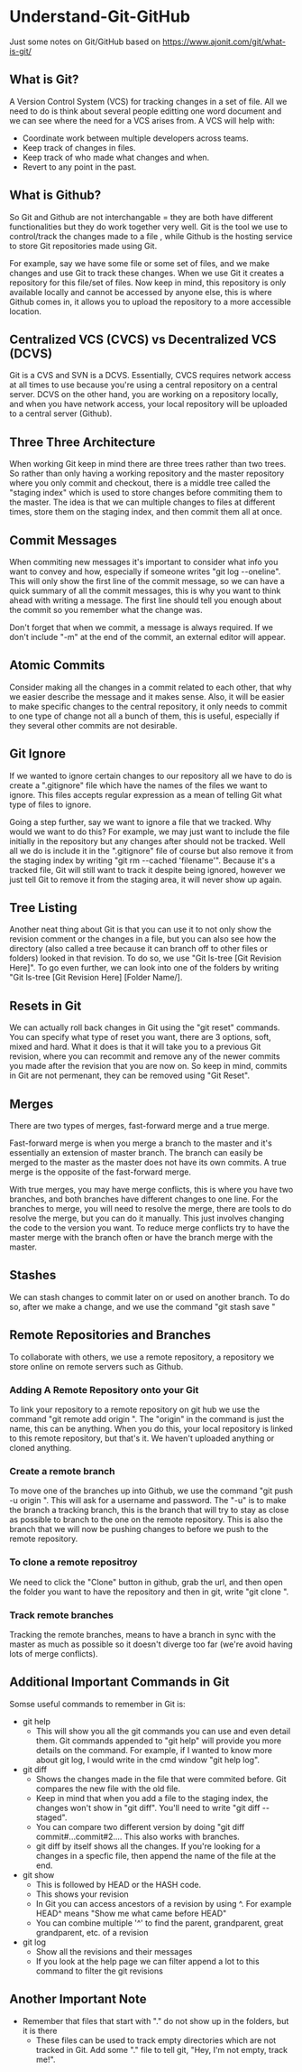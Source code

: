 # Understand-Git-GitHub
Just some notes on Git/GitHub based on https://www.ajonit.com/git/what-is-git/

## What is Git?
A Version Control System (VCS) for tracking changes in a set of file. All we need to do is think about several people editting one word document and we can see where the need for a VCS arises from. 
A VCS will help with:
- Coordinate work between multiple developers across teams.
- Keep track of changes in files.
- Keep track of who made what changes and when.
- Revert to any point in the past.

## What is Github?
So Git and Github are not interchangable = they are both have different functionalities but they do work together very well. Git is the tool we use to control/track the changes made to a file , while Github is the hosting service to store Git repositories made using Git.

For example, say we have some file or some set of files, and we make changes and use Git to track these changes. When we use Git it creates a repository for this file/set of files. Now keep in mind, this repository is only available locally and cannot be accessed by anyone else, this is where Github comes in, it allows you to upload the repository to a more accessible location. 

## Centralized VCS (CVCS) vs Decentralized VCS (DCVS)
Git is a CVS and SVN is a DCVS. Essentially, CVCS requires network access at all times to use because you're using a central repository on a central server. DCVS on the other hand, you are working on a repository locally, and when you have network access, your local repository will be uploaded to a central server (Github).

## Three Three Architecture
When working Git keep in mind there are three trees rather than two trees. So rather than only having a working repository and the master repository where you only commit and checkout, there is a middle tree called the "staging index" which is used to store changes before commiting them to the master. The idea is that we can multiple changes to files at different times, store them on the staging index, and then commit them all at once. 

## Commit Messages
When commiting new messages it's important to consider what info you want to convey and how, especially if someone writes "git log --oneline". This will only show the first line of the commit message, so we can have a quick summary of all the commit messages, this is why you want to think ahead with writing a message. The first line should tell you enough about the commit so you remember what the change was.

Don't forget that when we commit, a message is always required. If we don't include "-m" at the end of the commit, an external editor will appear.

## Atomic Commits
Consider making all the changes in a commit related to each other, that why we easier describe the message and it makes sense. Also, it will be easier to make specific changes to the central repository, it only needs to commit to one type of change not all a bunch of them, this is useful, especially if they several other commits are not desirable.

## Git Ignore
If we wanted to ignore certain changes to our repository all we have to do is create a ".gitignore" file which have the names of the files we want to ignore. This files accepts regular expression as a mean of telling Git what type of files to ignore.

Going a step further, say we want to ignore a file that we tracked. Why would we want to do this? For example, we may just want to include the file initially in the repository but any changes after should not be tracked. Well all we do is include it in the ".gitignore" file of course but also remove it from the staging index by writing "git rm --cached 'filename'". Because it's a tracked file, Git will still want to track it despite being ignored, however we just tell Git to remove it from the staging area, it will never show up again.

## Tree Listing
Another neat thing about Git is that you can use it to not only show the revision comment or the changes in a file, but you can also see how the directory (also called a tree because it can branch off to other files or folders) looked in that revision. To do so, we use "Git ls-tree [Git Revision Here]". To go even further, we can look into one of the folders by writing "Git ls-tree [Git Revision Here] [Folder Name/].

## Resets in Git
We can actually roll back changes in Git using the "git reset" commands. You can specify what type of reset you want, there are 3 options, soft, mixed and hard. What it does is that it will take you to a previous Git revision, where you can recommit and remove any of the newer commits you made after the revision that you are now on. So keep in mind, commits in Git are not permenant, they can be removed using "Git Reset". 

## Merges
There are two types of merges, fast-forward merge and a true merge.

Fast-forward merge is when you merge a branch to the master and it's essentially an extension of master branch. The branch can easily be merged to the master as the master does not have its own commits. A true merge is the opposite of the fast-forward merge.

With true merges, you may have merge conflicts, this is where you have two branches, and both branches have different changes to one line. For the branches to merge, you will need to resolve the merge, there are tools to do resolve the merge, but you can do it manually. This just involves changing the code to the version you want. To reduce merge conflicts try to have the master merge with the branch often or have the branch merge with the master.

## Stashes
We can stash changes to commit later on or used on another branch. To do so, after we make a change, and we use the command "git stash save <file name>"
  
## Remote Repositories and Branches
To collaborate with others, we use a remote repository, a repository we store online on remote servers such as Github.

### Adding A Remote Repository onto your Git
To link your repository to a remote repository on git hub we use the command "git remote add origin <url>". The "origin" in the command is just the name, this can be anything. When you do this, your local repository is linked to this remote repository, but that's it. We haven't uploaded anything or cloned anything.
  
### Create a remote branch
To move one of the branches up into Github, we use the command "git push -u origin <branch name>". This will ask for a username and password. The "-u" is to make the branch a tracking branch, this is the branch that will try to stay as close as possible to branch to the one on the remote repository. This is also the branch that we will now be pushing changes to before we push to the remote repository.
  
### To clone a remote repositroy
We need to click the "Clone" button in github, grab the url, and then open the folder you want to have the repository and then in git, write "git clone <url>".

### Track remote branches
Tracking the remote branches, means to have a branch in sync with the master as much as possible so it doesn't diverge too far (we're avoid having lots of merge conflicts).

## Additional Important Commands in Git
Somse useful commands to remember in Git is:
- git help
  - This will show you all the git commands you can use and even detail them. Git commands appended to "git help" will provide you more details on the command. For example, if I wanted to know more about git log, I would write in the cmd window "git help log".
- git diff
  - Shows the changes made in the file that were commited before. Git compares the new file with the old file. 
  - Keep in mind that when you add a file to the staging index, the changes won't show in "git diff". You'll need to write "git diff  --staged". 
  - You can compare two different version by doing "git diff commit#...commit#2.... This also works with branches.
  - git diff by itself shows all the changes. If you're looking for a changes in a specfic file, then append the name of the file at the end.
- git show
  - This is followed by HEAD or the HASH code.
  - This shows your revision
  - In Git you can access ancestors of a revision by using ^. For example HEAD^ means "Show me what came before HEAD"
  - You can combine multiple '^' to find the parent, grandparent, great grandparent, etc. of a revision
- git log
  - Show all the revisions and their messages
  - If you look at the help page we can filter append a lot to this command to filter the git revisions
  
## Another Important Note
- Remember that files that start with "." do not show up in the folders, but it is there
  - These files can be used to track empty directories which are not tracked in Git. Add some "." file to tell git, "Hey, I'm not empty, track me!".
